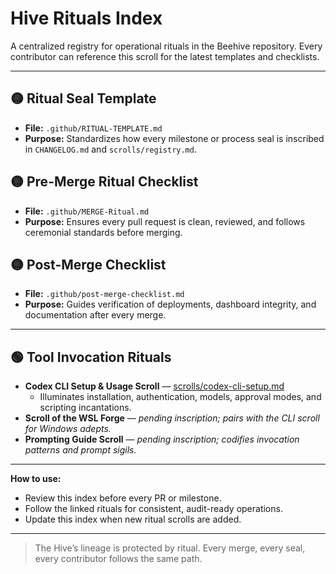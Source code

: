 # Hive Rituals Index

A centralized registry for operational rituals in the Beehive repository. Every contributor can reference this scroll for the latest templates and checklists.

---

## 🟡 Ritual Seal Template
- **File:** `.github/RITUAL-TEMPLATE.md`
- **Purpose:** Standardizes how every milestone or process seal is inscribed in `CHANGELOG.md` and `scrolls/registry.md`.

## 🟡 Pre-Merge Ritual Checklist
- **File:** `.github/MERGE-Ritual.md`
- **Purpose:** Ensures every pull request is clean, reviewed, and follows ceremonial standards before merging.

## 🟡 Post-Merge Checklist
- **File:** `.github/post-merge-checklist.md`
- **Purpose:** Guides verification of deployments, dashboard integrity, and documentation after every merge.

---

## 🟢 Tool Invocation Rituals
- **Codex CLI Setup & Usage Scroll** — [scrolls/codex-cli-setup.md](codex-cli-setup.md)
  - Illuminates installation, authentication, models, approval modes, and scripting incantations.
- **Scroll of the WSL Forge** — *pending inscription; pairs with the CLI scroll for Windows adepts.*
- **Prompting Guide Scroll** — *pending inscription; codifies invocation patterns and prompt sigils.*

---

**How to use:**
- Review this index before every PR or milestone.
- Follow the linked rituals for consistent, audit-ready operations.
- Update this index when new ritual scrolls are added.

---

> The Hive’s lineage is protected by ritual. Every merge, every seal, every contributor follows the same path.